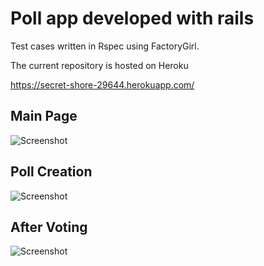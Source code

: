 

Poll app developed with rails
==============================================================

Test cases written in Rspec using FactoryGirl.


The current repository is hosted on Heroku

https://secret-shore-29644.herokuapp.com/

## Main Page
![Screenshot](http://imgur.com/Wcfy90f.png?raw=true)

## Poll Creation
![Screenshot](http://imgur.com/9GYRbTz.png?raw=true)

## After Voting
![Screenshot](http://imgur.com/2qGzW1Y.png?raw=true)







